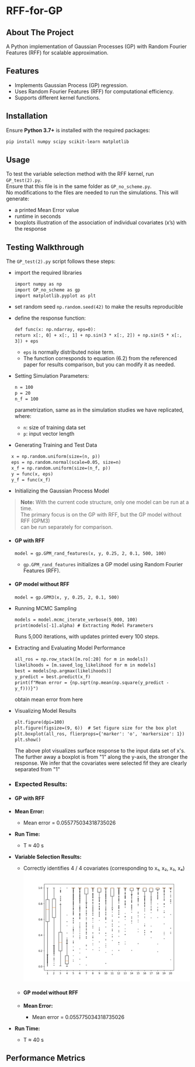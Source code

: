 # RFF-for-GP  

## About The Project  
A Python implementation of Gaussian Processes (GP) with Random Fourier Features (RFF) for scalable approximation.  

## Features  
- Implements Gaussian Process (GP) regression.  
- Uses Random Fourier Features (RFF) for computational efficiency.  
- Supports different kernel functions.

## Installation  
Ensure **Python 3.7+** is installed with the required packages:  
```bash
pip install numpy scipy scikit-learn matplotlib
```

## Usage
To test the variable selection method with the RFF kernel, run `GP_test(2).py`.  
Ensure that this file is in the same folder as `GP_no_scheme.py`.  
No modifications to the files are needed to run the simulations. 
This will generate:
- a printed Mean Error value
- runtime in seconds
- boxplots illustration of the association of individual covariates (x’s) with the response

## Testing Walkthrough 
The `GP_test(2).py` script follows these steps:
- import the required libraries
  ```
  import numpy as np
  import GP_no_scheme as gp
  import matplotlib.pyplot as plt
  ```
  
- set random seed `np.random.seed(42)` to make the results reproducible
- define the response function:
  ```
  def func(x: np.ndarray, eps=0):
  return x[:, 0] + x[:, 1] + np.sin(3 * x[:, 2]) + np.sin(5 * x[:, 3]) + eps
  ```
  - `eps` is normally distributed noise term.
  - The function corresponds to equation (6.2) from the referenced paper for results comparison, but you can modify it as needed.
- Setting Simulation Parameters:
  ```
  n = 100     
  p = 20      
  n_f = 100   
  ```
  parametrization, same as in the simulation studies we have replicated, where:
   - `n`: size of training data set
   - `p`: input vector length
 
-  Generating Training and Test Data
  ```
    x = np.random.uniform(size=(n, p))  
    eps = np.random.normal(scale=0.05, size=n)  
    x_f = np.random.uniform(size=(n_f, p))
    y = func(x, eps)
    y_f = func(x_f)
  ```
- Initializing the Gaussian Process Model
> **Note:** With the current code structure, only one model can be run at a time.  
> The primary focus is on the GP with RFF, but the GP model without RFF (GPM3)  
> can be run separately for comparison.
- #### GP with RFF
    ```
    model = gp.GPM_rand_features(x, y, 0.25, 2, 0.1, 500, 100)
    ```
    - `gp.GPM_rand_features` initializes a GP model using Random Fourier Features (RFF).
- #### GP model without RFF
    ```
    model = gp.GPM3(x, y, 0.25, 2, 0.1, 500)
    ```
    
-  Running MCMC Sampling
     ```
     models = model.mcmc_iterate_verbose(5_000, 100)
     print(models[-1].alpha) # Extracting Model Parameters
     ```
     Runs 5,000 iterations, with updates printed every 100 steps.
   
- Extracting and Evaluating Model Performance
    ```
    all_ros = np.row_stack([m.ro[:20] for m in models])
    likelihoods = [m.saved_log_likelihood for m in models]
    best = models[np.argmax(likelihoods)]
    y_predict = best.predict(x_f)
    print(f"Mean error = {np.sqrt(np.mean(np.square(y_predict - y_f)))}")
    ```
    obtain mean error from here

- Visualizing Model Results
    ```
    plt.figure(dpi=100)
    plt.figure(figsize=(9, 6))  # Set figure size for the box plot
    plt.boxplot(all_ros, flierprops={'marker': 'o', 'markersize': 1})
    plt.show()
    ```
    The above plot visualizes surface response to the input data set of x's.
    The further away a boxplot is from "1" along the y-axis, the stronger the response.
    We infer that the  covariates were selected fif they are clearly separated from "1"
- ### Expected Results:
- #### GP with RFF
 - **Mean Error:**
    -  Mean error = 0.055775034318735026
 - **Run Time:**
   - T ≈ 40 s
- **Variable Selection Results:**
   - Correctly identifies 4 / 4 covariates (corresponding to x₁, x₂, x₃, x₄)
     ![Plot](gp_images/correctplot.png)
     
  - #### GP model without RFF
  - **Mean Error:**
    -  Mean error = 0.055775034318735026
 - **Run Time:**
   - T ≈ 40 s

## Performance Metrics
